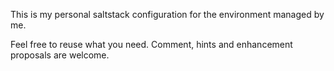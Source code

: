 This is my personal saltstack configuration for the environment managed by me.

Feel free to reuse what you need. Comment, hints and enhancement proposals are welcome.
